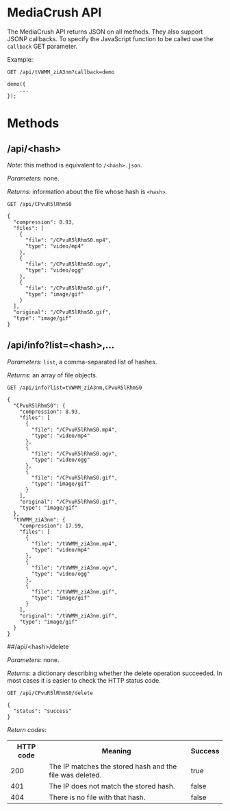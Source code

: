 # MediaCrush API

The MediaCrush API returns JSON on all methods. They also support JSONP callbacks. To specify the JavaScript function to be called use the `callback` GET parameter. 

Example:    

    GET /api/tVWMM_ziA3nm?callback=demo

    demo({
        ...
    });
    
# Methods

## /api/&lt;hash&gt;

*Note*: this method is equivalent to `/<hash>.json`.

*Parameters*: none.

*Returns*: information about the file whose hash is `<hash>`. 

    GET /api/CPvuR5lRhmS0

    {
      "compression": 8.93, 
      "files": [
        {
          "file": "/CPvuR5lRhmS0.mp4", 
          "type": "video/mp4"
        }, 
        {
          "file": "/CPvuR5lRhmS0.ogv", 
          "type": "video/ogg"
        }, 
        {
          "file": "/CPvuR5lRhmS0.gif", 
          "type": "image/gif"
        }
      ], 
      "original": "/CPvuR5lRhmS0.gif", 
      "type": "image/gif"
    }

## /api/info?list=&lt;hash&gt;,...

*Parameters*: `list`, a comma-separated list of hashes.

*Returns*: an array of file objects.

    GET /api/info?list=tVWMM_ziA3nm,CPvuR5lRhmS0

    {
      "CPvuR5lRhmS0": {
        "compression": 8.93, 
        "files": [
          {
            "file": "/CPvuR5lRhmS0.mp4", 
            "type": "video/mp4"
          }, 
          {
            "file": "/CPvuR5lRhmS0.ogv", 
            "type": "video/ogg"
          }, 
          {
            "file": "/CPvuR5lRhmS0.gif", 
            "type": "image/gif"
          }
        ], 
        "original": "/CPvuR5lRhmS0.gif", 
        "type": "image/gif"
      }, 
      "tVWMM_ziA3nm": {
        "compression": 17.99, 
        "files": [
          {
            "file": "/tVWMM_ziA3nm.mp4", 
            "type": "video/mp4"
          }, 
          {
            "file": "/tVWMM_ziA3nm.ogv", 
            "type": "video/ogg"
          }, 
          {
            "file": "/tVWMM_ziA3nm.gif", 
            "type": "image/gif"
          }
        ], 
        "original": "/tVWMM_ziA3nm.gif", 
        "type": "image/gif"
      }
    }

##/api/&lt;hash&gt;/delete

*Parameters*: none.

*Returns*: a dictionary describing whether the delete operation succeeded. In most cases it is easier to check the HTTP status code.

    GET /api/CPvuR5lRhmS0/delete

    {
      "status": "success"
    }

*Return codes*:

<table>
    <tr>
        <th>HTTP code</th>
        <th>Meaning</th>
        <th>Success</th>
    </tr>
    <tr>
        <td>200</td>
        <td>The IP matches the stored hash and the file was deleted.</td>
        <td>true</td>
    </tr>
    <tr>
        <td>401</td>
        <td>The IP does not match the stored hash.</td>
        <td>false</td>
    </tr>
    <tr>
        <td>404</td>
        <td>There is no file with that hash.</td>
        <td>false</td>
    </tr>
</table>
